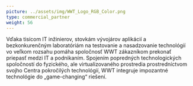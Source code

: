 ```yaml
---
picture: ../assets/img/WWT_Logo_RGB_Color.png
type: commercial_partner
weight: 56
---
```


Vďaka tisícom IT inžinierov, stovkám vývojárov aplikácií a bezkonkurenčným laboratóriám na testovanie a nasadzovanie technológií vo veľkom rozsahu pomáha spoločnosť WWT zákazníkom prekonať priepasť medzi IT a podnikaním. Spojením popredných technologických spoločností do fyzického, ale virtualizovaného prostredia prostredníctvom svojho Centra pokročilých technológií, WWT integruje impozantné technológie do „game-changing“ riešení.
